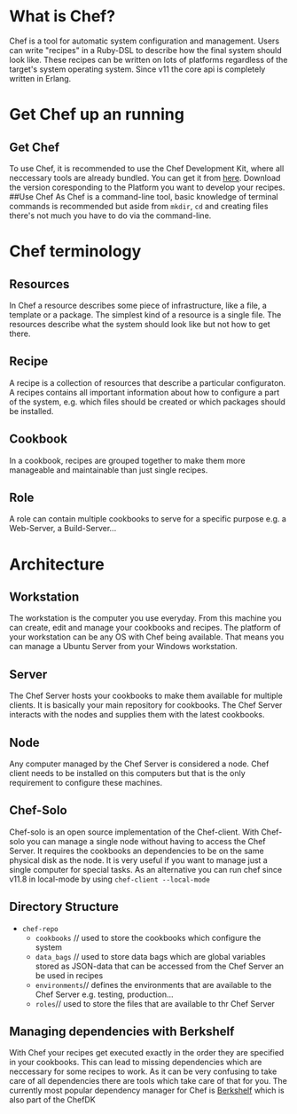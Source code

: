 

# What is Chef?

Chef is a tool for automatic system configuration and management. Users can write "recipes" in a Ruby-DSL to describe how the final system should look like. These recipes can be written on lots of platforms regardless of the target's system operating system. Since v11 the core api is completely written in Erlang. 

# Get Chef up an running

## Get Chef
To use Chef, it is recommended to use the Chef Development Kit, where all neccessary tools are already bundled.
You can get it from [here](https://downloads.chef.io/chef-dk/). Download the version coresponding to the Platform you want to develop your recipes.
##Use Chef
As Chef is a command-line tool, basic knowledge of terminal commands is recommended but aside from `mkdir`, `cd` and creating files there's not much you have to do via the command-line. 

# Chef terminology

## Resources
In Chef a resource describes some piece of infrastructure, like a file, a template or a package.
The simplest kind of a resource is a single file. The resources describe what the system should look like but not how to get there.

## Recipe
A recipe is a collection of resources that describe a particular configuraton. A recipes contains all important information about how to configure a part of the system, e.g. which files should be created or which packages should be installed.

## Cookbook
In a cookbook, recipes are grouped together to make them more manageable and maintainable than just single recipes.

## Role
A role can contain multiple cookbooks to serve for a specific purpose e.g. a Web-Server, a Build-Server...

# Architecture

## Workstation
The workstation is the computer you use everyday. From this machine you can create, edit and manage your cookbooks and recipes. The platform of your workstation can be any OS with Chef being available. That means you can manage a Ubuntu Server from your Windows workstation.

## Server
The Chef Server hosts your cookbooks to make them available for multiple clients. It is basically your main repository for cookbooks. The Chef Server interacts with the nodes and supplies them with the latest cookbooks.


## Node
Any computer managed by the Chef Server is considered a node. Chef client needs to be installed on this computers but that is the only requirement to configure these machines.


## Chef-Solo
Chef-solo is an open source implementation of the Chef-client. With Chef-solo you can manage a single node without having to access the Chef Server. It requires the cookbooks an dependencies to be on the same physical disk as the node. It is very useful if you want to manage just a single computer for special tasks.
As an alternative you can run chef since v11.8 in local-mode by using `chef-client --local-mode`

## Directory Structure
  - `chef-repo`
    - `cookbooks` // used to store the cookbooks which configure the system
    - `data_bags` // used to store data bags which are global variables stored as JSON-data that can be accessed from the Chef Server an be used in recipes
    - `environments`// defines the environments that are available to the Chef Server e.g. testing, production...
    - `roles`// used to store the files that are available to thr Chef Server
  

## Managing dependencies with Berkshelf
With Chef your recipes get executed exactly in the order they are specified in your cookbooks. This can lead to missing dependencies which are neccessary for some recipes to work. As it can be very confusing to take care of all dependencies there are tools which take care of that for you.
The currently most popular dependency manager for Chef is [Berkshelf](http://berkshelf.com/) which is also part of the ChefDK


